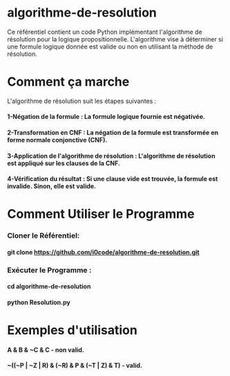 # algorithme-de-resolution
Ce référentiel contient un code Python implémentant l'algorithme de résolution pour la logique propositionnelle. L'algorithme vise à déterminer si une formule logique donnée est valide ou non en utilisant la méthode de résolution.
# Comment ça marche
L'algorithme de résolution suit les étapes suivantes :

#### 1-Négation de la formule : La formule logique fournie est négativée.
#### 2-Transformation en CNF : La négation de la formule est transformée en forme normale conjonctive (CNF).
#### 3-Application de l'algorithme de résolution : L'algorithme de résolution est appliqué sur les clauses de la CNF.
#### 4-Vérification du résultat : Si une clause vide est trouvée, la formule est invalide. Sinon, elle est valide.

# Comment Utiliser le Programme
### Cloner le Référentiel:
#### git clone https://github.com/i0code/algorithme-de-resolution.git
### Exécuter le Programme :
#### cd algorithme-de-resolution
#### python Resolution.py
# Exemples d'utilisation
#### A & B & ~C & C  - non valid.
#### ~((~P | ~Z | R) & (~R) & P & (~T | Z) & T) - valid.
